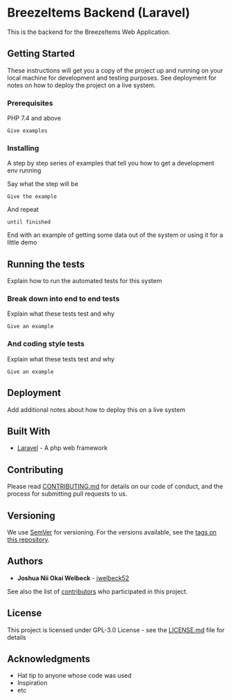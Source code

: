 # BreezeItems Backend (Laravel)

This is the backend for the BreezeItems Web Application.

## Getting Started

These instructions will get you a copy of the project up and running on your local machine for development and testing purposes. See deployment for notes on how to deploy the project on a live system.

### Prerequisites

PHP 7.4 and above

```
Give examples
```

### Installing

A step by step series of examples that tell you how to get a development env running

Say what the step will be

```
Give the example
```

And repeat

```
until finished
```

End with an example of getting some data out of the system or using it for a little demo

## Running the tests

Explain how to run the automated tests for this system

### Break down into end to end tests

Explain what these tests test and why

```
Give an example
```

### And coding style tests

Explain what these tests test and why

```
Give an example
```

## Deployment

Add additional notes about how to deploy this on a live system

## Built With

* [Laravel](https://laravel.com) - A php web framework


## Contributing

Please read [CONTRIBUTING.md](https://gist.github.com/PurpleBooth/b24679402957c63ec426) for details on our code of conduct, and the process for submitting pull requests to us.

## Versioning

We use [SemVer](http://semver.org/) for versioning. For the versions available, see the [tags on this repository](https://github.com/your/project/tags). 

## Authors

* **Joshua Nii Okai Welbeck**  - [jwelbeck52](https://github.com/jwelbeck52/)

See also the list of [contributors](https://github.com/jwelbeck52/Items-Mgt-Backend/contributors) who participated in this project.

## License

This project is licensed under GPL-3.0 License - see the [LICENSE.md](LICENSE.md) file for details

## Acknowledgments

* Hat tip to anyone whose code was used
* Inspiration
* etc

